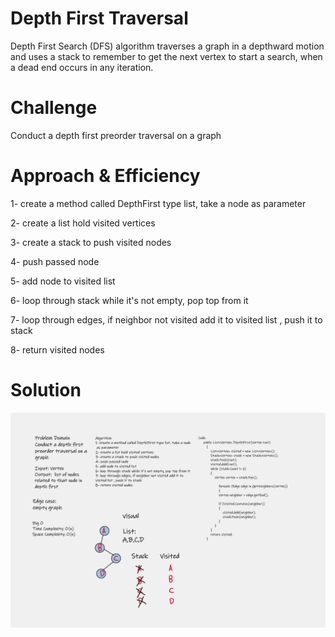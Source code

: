 # Depth First Traversal

Depth First Search (DFS) algorithm traverses a graph in a depthward motion and uses a stack to remember to get the next vertex to start a search, when a dead end occurs in any iteration.

# Challenge 

Conduct a depth first preorder traversal on a graph

# Approach & Efficiency

1- create a method called DepthFirst type list, take a node as parameter

2- create a list hold visited vertices

3- create a stack to push visited nodes

4- push passed node

5- add node to visited list

6- loop through stack while it's not empty, pop top from it

7- loop through edges, if neighbor not visited add it to visited list , push it to stack 

8- return visited nodes 

# Solution

![](Whiteboard-depthfirst.png)
